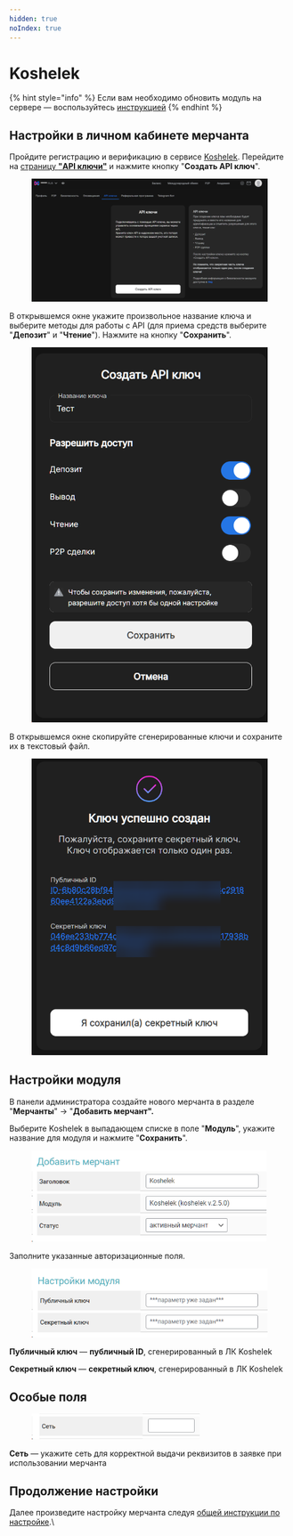 ```yaml
---
hidden: true
noIndex: true
---
```


# Koshelek

{% hint style="info" %}
Если вам необходимо обновить модуль на сервере — воспользуйтесь [инструкцией](https://premium.gitbook.io/rukovodstvo-polzovatelya/osnovnye-nastroiki/faq/kak-obnovit-faily-na-servere#moduli-merchantov)
{% endhint %}

## Настройки в личном кабинете мерчанта

Пройдите регистрацию и верификацию в сервисе [Koshelek](https://koshelek.ru/). Перейдите на [страницу **"API ключи"**](https://koshelek.ru/account/keysApi) и нажмите кнопку "**Создать API ключ**".

<figure><img src="../../../.gitbook/assets/image (1757).png" alt=""><figcaption></figcaption></figure>

В открывшемся окне укажите произвольное название ключа и выберите методы для работы с API (для приема средств выберите "**Депозит**" и "**Чтение**"). Нажмите на кнопку "**Сохранить**".

<figure><img src="../../../.gitbook/assets/image (1759).png" alt="" width="464"><figcaption></figcaption></figure>

В открывшемся окне скопируйте сгенерированные ключи и сохраните их в текстовый файл.

<figure><img src="../../../.gitbook/assets/image (1760).png" alt="" width="474"><figcaption></figcaption></figure>

## Настройки модуля

В панели администратора создайте нового мерчанта в разделе "**Мерчанты**" -> "**Добавить мерчант".**

Выберите Koshelek в выпадающем списке в поле "**Модуль**", укажите название для модуля и нажмите "**Сохранить**".

<figure><img src="../../../.gitbook/assets/image (1749).png" alt="" width="422"><figcaption></figcaption></figure>

Заполните указанные авторизационные поля.

<figure><img src="../../../.gitbook/assets/image (1751).png" alt="" width="426"><figcaption></figcaption></figure>

**Публичный ключ** — **публичный ID**, сгенерированный в ЛК Koshelek

**Секретный ключ** — **секретный ключ**, сгенерированный в ЛК Koshelek

## Особые поля

<figure><img src="../../../.gitbook/assets/image (1752).png" alt="" width="302"><figcaption></figcaption></figure>

**Сеть** — укажите сеть для корректной выдачи реквизитов в заявке при использовании мерчанта

## Продолжение настройки

Далее произведите настройку мерчанта следуя [общей инструкции по настройке](https://premium.gitbook.io/rukovodstvo-polzovatelya/osnovnye-nastroiki/merchanty-i-avtovyplaty/merchanty/obshie-nastroiki-merchantov).\
